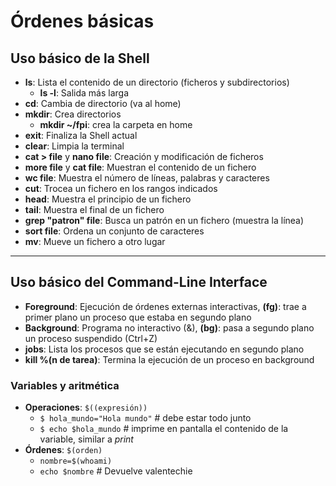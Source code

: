# Órdenes básicas
## Uso básico de la Shell
- **ls**: Lista el contenido de un directorio (ficheros y subdirectorios)
	- **ls -l**: Salida más larga
- **cd**: Cambia de directorio (va al home)
- **mkdir**: Crea directorios
	- **mkdir ~/fpi**: crea la carpeta en home 
- **exit**: Finaliza la Shell actual
- **clear**: Limpia la terminal
- **cat > file** y **nano file**: Creación y modificación de ficheros
- **more file** y **cat file**: Muestran el contenido de un fichero
- **wc file**: Muestra el número de líneas, palabras y caracteres
- **cut**: Trocea un fichero en los rangos indicados
- **head**: Muestra el principio de un fichero
- **tail**: Muestra el final de un fichero
- **grep "patron" file**: Busca un patrón en un fichero (muestra la línea)
- **sort file**: Ordena un conjunto de caracteres
- **mv**: Mueve un fichero a otro lugar

------------------------------------
## Uso básico del Command-Line Interface
- **Foreground**: Ejecución de órdenes externas interactivas, **(fg)**: trae a primer plano un proceso que estaba en segundo plano
- **Background**: Programa no interactivo (&), **(bg)**: pasa a segundo plano un proceso suspendido (Ctrl+Z)
- **jobs**: Lista los procesos que se están ejecutando en segundo plano
- **kill %(n de tarea)**: Termina la ejecución de un proceso en background

### Variables y aritmética
- **Operaciones**: ``$((expresión))``
	- ``$ hola_mundo="Hola mundo"``			# debe estar todo junto
 	- ``$ echo $hola_mundo``			# imprime en pantalla el contenido de la variable, similar a *print*
- **Órdenes**: ``$(orden)``
	- ``nombre=$(whoami)``
 	- ``echo $nombre``				# Devuelve valentechie  
